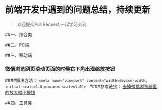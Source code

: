 # 前端开发中遇到的问题总结，持续更新

>欢迎提交Pull Request,一起学习交流


##一、综合类


##二、PC端

##三、移动端
	

###  微信浏览网页滑动页面的时候右下角出现缩放按钮
	
####解决方法：
`<meta name="viewport" content="width=device-width, initial-scale=1.0,maximum-scale=1.0"> ` 
####参考链接：
[去掉微信浏览器里的放大缩小按钮](http://blog.csdn.net/flyspace/article/details/39993103)

	
##四、工具类

